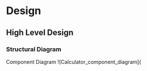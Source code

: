 # Design

## High Level Design

### Structural Diagram

Component Diagram
 ![Calculator_component_diagram](
